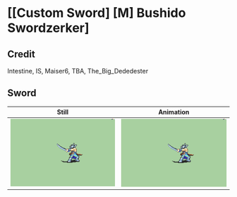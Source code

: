 # [\[Custom Sword\] \[M\] Bushido Swordzerker]

## Credit

Intestine, IS, Maiser6, TBA, The_Big_Dededester
	
## Sword

| Still | Animation |
| :---: | :-------: |
| ![Sword still](./Sword_000.png) | ![Sword animation](./Sword.gif) |
